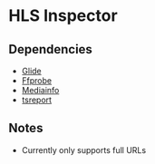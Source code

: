 # HLS Inspector

## Dependencies
* [Glide](https://github.com/Masterminds/glide)
* [Ffprobe](https://ffmpeg.org/download.html)
* [Mediainfo](https://mediaarea.net/en/MediaInfo)
* [tsreport](https://github.com/kynesim/tstools)

## Notes
* Currently only supports full URLs
